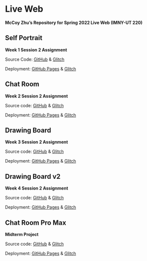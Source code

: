 # Live Web

**McCoy Zhu’s Repository for Spring 2022 Live Web (IMNY-UT 220)**

## Self Portrait

**Week 1 Session 2 Assignment**

Source Code: [GitHub](https://github.com/zhumingcheng697/Live-Web/tree/main/self-portrait) & [Glitch](https://glitch.com/edit/#!/mccoy-zhu-self-portrait)

Deployment: [GitHub Pages](https://zhumingcheng697.github.io/Live-Web/self-portrait) & [Glitch](https://mccoy-zhu-self-portrait.glitch.me/)

## Chat Room

**Week 2 Session 2 Assignment**

Source code: [GitHub](https://github.com/zhumingcheng697/Live-Web/tree/main/chat-room) & [Glitch](https://glitch.com/edit/#!/mccoy-zhu-chat-room)

Deployment: [GitHub Pages](https://zhumingcheng697.github.io/Live-Web/chat-room) & [Glitch](https://mccoy-zhu-chat-room.glitch.me/)

## Drawing Board

**Week 3 Session 2 Assignment**

Source code: [GitHub](https://github.com/zhumingcheng697/Live-Web/tree/main/drawing-board) & [Glitch](https://glitch.com/edit/#!/mccoy-zhu-drawing-board)

Deployment: [GitHub Pages](https://zhumingcheng697.github.io/Live-Web/drawing-board) & [Glitch](https://mccoy-zhu-drawing-board.glitch.me/)

## Drawing Board v2

**Week 4 Session 2 Assignment**

Source code: [GitHub](https://github.com/zhumingcheng697/Live-Web/tree/main/drawing-board-v2) & [Glitch](https://glitch.com/edit/#!/mccoy-zhu-drawing-board-v2)

Deployment: [GitHub Pages](https://zhumingcheng697.github.io/Live-Web/drawing-board-v2) & [Glitch](https://mccoy-zhu-drawing-board-v2.glitch.me/)

## Chat Room Pro Max

**Midterm Project**

Source code: [GitHub](https://github.com/zhumingcheng697/Live-Web/tree/main/chat-room-pro-max) & [Glitch](https://glitch.com/edit/#!/mccoy-zhu-chat-room-pro-max)

Deployment: [GitHub Pages](https://zhumingcheng697.github.io/Live-Web/chat-room-pro-max) & [Glitch](https://mccoy-zhu-chat-room-pro-max.glitch.me/)
